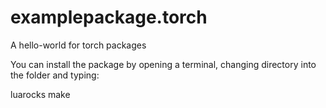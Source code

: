 examplepackage.torch
====================

A hello-world for torch packages

You can install the package by opening a terminal, changing directory into the folder and typing:

luarocks make
